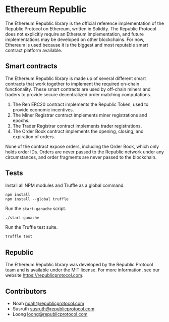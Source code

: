 # Ethereum Republic

The Ethereum Republic library is the official reference implementation of the Republic Protocol on Ethereum, written in Solidity. The Republic Protocol does not explicitly require an Ethereum implementation, and future implementations may be developed on other blockchains. For now, Ethereum is used because it is the biggest and most reputable smart contract platform available.

## Smart contracts

The Ethereum Republic library is made up of several different smart contracts that work together to implement the required on-chain functionality. These smart contracts are used by off-chain miners and traders to provide secure decentralized order matching computations.

1. The Ren ERC20 contract implements the Republic Token, used to provide economic incentives.
2. The Miner Registrar contract implements miner registrations and epochs.
3. The Trader Registrar contract implements trader registrations.
4. The Order Book contract implements the opening, closing, and expiration of orders.

None of the contract expose orders, including the Order Book, which only holds order IDs. Orders are never passed to the Republic network under any circumstances, and order fragments are never passed to the blockchain.

## Tests

Install all NPM modules and Truffle as a global command.

```
npm install
npm install --global truffle
```

Run the `start-ganache` script.

```sh
./start-ganache
```

Run the Truffle test suite.

```sh
truffle test
```

## Republic

The Ethereum Republic library was developed by the Republic Protocol team and is available under the MIT license. For more information, see our website https://republicprotocol.com.

## Contributors

* Noah noah@republicprotocol.com
* Susruth susruth@republicprotocol.com
* Loong loong@republicprotocol.com